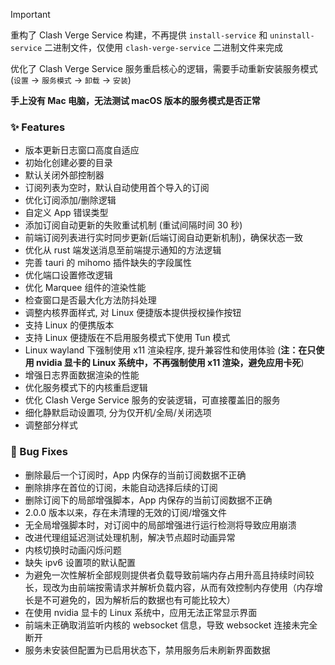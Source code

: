 > [!IMPORTANT]
>
> 重构了 Clash Verge Service 构建，不再提供 `install-service` 和 `uninstall-service` 二进制文件，仅使用 `clash-verge-service` 二进制文件来完成
>
> 优化了 Clash Verge Service 服务重启核心的逻辑，需要手动重新安装服务模式 (`设置` -> `服务模式` -> `卸载` -> `安装`)
>
> **手上没有 Mac 电脑，无法测试 macOS 版本的服务模式是否正常**

### ✨ Features

- 版本更新日志窗口高度自适应
- 初始化创建必要的目录
- 默认关闭外部控制器
- 订阅列表为空时，默认自动使用首个导入的订阅
- 优化订阅添加/删除逻辑
- 自定义 App 错误类型
- 添加订阅自动更新的失败重试机制 (重试间隔时间 30 秒)
- 前端订阅列表进行实时同步更新(后端订阅自动更新机制)，确保状态一致
- 优化从 rust 端发送消息至前端提示通知的方法逻辑
- 完善 tauri 的 mihomo 插件缺失的字段属性
- 优化端口设置修改逻辑
- 优化 Marquee 组件的渲染性能
- 检查窗口是否最大化方法防抖处理
- 调整内核界面样式, 对 Linux 便捷版本提供授权操作按钮
- 支持 Linux 的便携版本
- 支持 Linux 便捷版在不启用服务模式下使用 Tun 模式
- Linux wayland 下强制使用 x11 渲染程序, 提升兼容性和使用体验 (**注：在只使用 nvidia 显卡的 Linux 系统中，不再强制使用 x11 渲染，避免应用卡死**)
- 增强日志界面数据渲染的性能
- 优化服务模式下的内核重启逻辑
- 优化 Clash Verge Service 服务的安装逻辑，可直接覆盖旧的服务
- 细化静默启动设置项, 分为仅开机/全局/关闭选项
- 调整部分样式

### 🐛 Bug Fixes

- 删除最后一个订阅时，App 内保存的当前订阅数据不正确
- 删除排序在首位的订阅，未能自动选择后续的订阅
- 删除订阅下的局部增强脚本，App 内保存的当前订阅数据不正确
- 2.0.0 版本以来，存在未清理的无效的订阅/增强文件
- 无全局增强脚本时，对订阅中的局部增强进行运行检测将导致应用崩溃
- 改进代理组延迟测试处理机制，解决节点超时动画异常
- 内核切换时动画闪烁问题
- 缺失 ipv6 设置项的默认配置
- 为避免一次性解析全部规则提供者负载导致前端内存占用升高且持续时间较长，现改为由前端按需请求并解析负载内容，从而有效控制内存使用（内存增长是不可避免的，因为解析后的数据也有可能比较大）
- 在使用 nvidia 显卡的 Linux 系统中，应用无法正常显示界面
- 前端未正确取消监听内核的 websocket 信息，导致 websocket 连接未完全断开
- 服务未安装但配置为已启用状态下，禁用服务后未刷新界面数据
